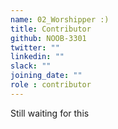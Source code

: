 ```yaml
---
name: 02_Worshipper :)
title: Contributor
github: NOOB-3301
twitter: ""
linkedin: ""
slack: ""
joining_date: ""
role : contributor
---
```


Still waiting for this
